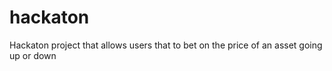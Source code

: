 # hackaton
Hackaton project that allows users that to bet on the price of an asset going up or down

